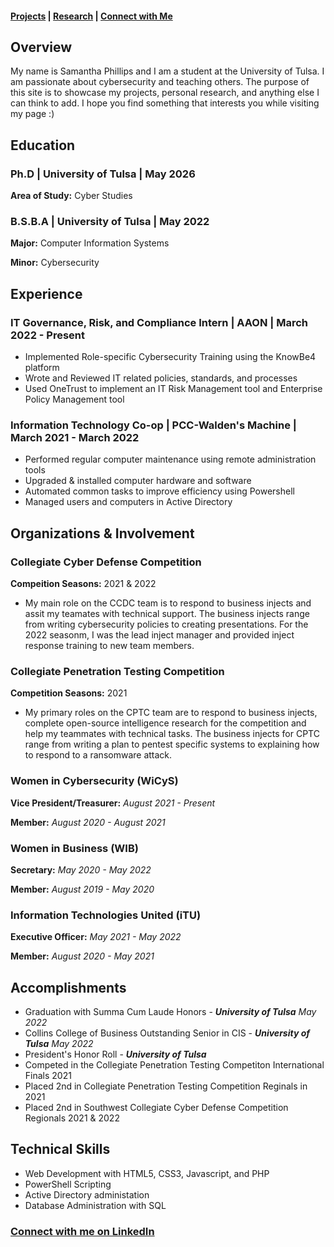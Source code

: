#### [Projects](https://samanthaphillips300.github.io/Projects/) | [Research](https://samanthaphillips300.github.io/Research/) | [Connect with Me](https://samanthaphillips300.github.io/Connect/)


## Overview

My name is Samantha Phillips and I am a student at the University of Tulsa. I am passionate about cybersecurity and teaching others. The purpose of this site is to showcase my projects, personal research, and anything else I can think to add. I hope you find something that interests you while visiting my page :)

## Education

### Ph.D | University of Tulsa | May 2026
**Area of Study:** Cyber Studies

### B.S.B.A | University of Tulsa | May 2022
**Major:** Computer Information Systems

**Minor:** Cybersecurity

## Experience

### IT Governance, Risk, and Compliance Intern | AAON | March 2022 - Present
- Implemented Role-specific Cybersecurity Training using the KnowBe4 platform
- Wrote and Reviewed IT related policies, standards, and processes
- Used OneTrust to implement an IT Risk Management tool and Enterprise Policy Management tool

### Information Technology Co-op | PCC-Walden's Machine | March 2021 - March 2022
- Performed regular computer maintenance using remote administration tools
- Upgraded & installed computer hardware and software
- Automated common tasks to improve efficiency using Powershell
- Managed users and computers in Active Directory

## Organizations & Involvement

### Collegiate Cyber Defense Competition
**Compeition Seasons:** 2021 & 2022
- My main role on the CCDC team is to respond to business injects and assit my teamates with technical support. The business injects range from writing cybersecurity policies to creating presentations. For the 2022 seasonm, I was the lead inject manager and provided inject response training to new team members.

### Collegiate Penetration Testing Competition
**Competition Seasons:** 2021
- My primary roles on the CPTC team are to respond to business injects, complete open-source intelligence research for the competition and help my teammates with technical tasks. The business injects for CPTC range from writing a plan to pentest specific systems to explaining how to respond to a ransomware attack.

### Women in Cybersecurity (WiCyS)
**Vice President/Treasurer:** _August 2021 - Present_

**Member:** _August 2020 - August 2021_

### Women in Business (WIB)
**Secretary:** _May 2020 - May 2022_

**Member:** _August 2019 - May 2020_

### Information Technologies United (iTU)
**Executive Officer:** _May 2021 - May 2022_

**Member:** _August 2020 - May 2021_

## Accomplishments

- Graduation with Summa Cum Laude Honors - _**University of Tulsa** May 2022_
- Collins College of Business Outstanding Senior in CIS - _**University of Tulsa** May 2022_
- President's Honor Roll - _**University of Tulsa**_
- Competed in the Collegiate Penetration Testing Competiton International Finals 2021
- Placed 2nd in Collegiate Penetration Testing Competition Reginals in 2021
- Placed 2nd in Southwest Collegiate Cyber Defense Competition Regionals 2021 & 2022

## Technical Skills

- Web Development with HTML5, CSS3, Javascript, and PHP
- PowerShell Scripting
- Active Directory administation
- Database Administration with SQL

### [Connect with me on LinkedIn](https://www.linkedin.com/in/samantha-leigh-phillips/)
